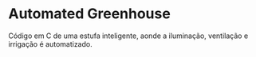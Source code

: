 # Automated Greenhouse

Código em C de uma estufa inteligente, aonde a iluminação, ventilação e irrigação é automatizado.
